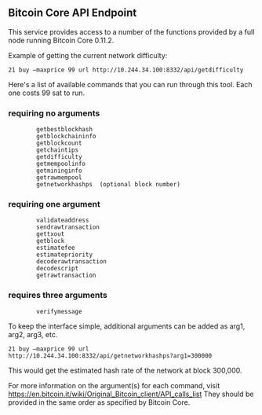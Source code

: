 ## Bitcoin Core API Endpoint

This service provides access to a number of the functions provided by a full node running Bitcoin Core 0.11.2.

Example of getting the current network difficulty:

    21 buy —maxprice 99 url http://10.244.34.100:8332/api/getdifficulty

Here's a list of available commands that you can run through this tool. Each one costs 99 sat to run.

### requiring no arguments
            getbestblockhash   
            getblockchaininfo
            getblockcount
            getchaintips
            getdifficulty
            getmempoolinfo
            getmininginfo
            getrawmempool
            getnetworkhashps  (optional block number)

### requiring one argument

            validateaddress
            sendrawtransaction
            gettxout
            getblock
            estimatefee
            estimatepriority
            decoderawtransaction
            decodescript
            getrawtransaction

### requires three arguments

            verifymessage

To keep the interface simple, additional arguments can be added as arg1, arg2, arg3, etc.

    21 buy —maxprice 99 url http://10.244.34.100:8332/api/getnetworkhashps?arg1=300000

This would get the estimated hash rate of the network at block 300,000.

For more information on the argument(s) for each command, visit https://en.bitcoin.it/wiki/Original_Bitcoin_client/API_calls_list They should be provided in the same order as specified by Bitcoin Core.
